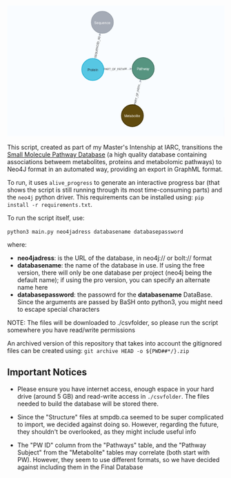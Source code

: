 <!--
SPDX-FileCopyrightText: 2022 Pablo Marcos <software@loreak.org>

SPDX-License-Identifier: MIT
-->

![The Schema for the GraphifySMPDB package, shown on Neo4J browser](./smpdb_schema.png)
<br>

This script, created as part of my Master's Intenship at IARC, transitions the [Small Molecule Pathway Database](http://smpdb.ca/) (a high quality database containing associations betweem metabolites, proteins and metabolomic pathways) to Neo4J format in an automated way, providing an export in GraphML format.

To run, it uses `alive_progress` to generate an interactive progress bar (that shows the script is still running through its most time-consuming parts) and the `neo4j` python driver. This requirements can be installed using: `pip install -r requirements.txt`.

To run the script itself, use:

`python3 main.py neo4jadress databasename databasepassword`

where:

* **neo4jadress**: is the URL of the database, in neo4j:// or bolt:// format
* **databasename**: the name of the database in use. If using the free version, there will only be one database per project (neo4j being the default name); if using the pro version, you can specify an alternate name here
* **databasepassword**: the passowrd for the **databasename** DataBase. Since the arguments are passed by BaSH onto python3, you might need to escape special characters

NOTE: The files will be downloaded to ./csvfolder, so please run the script somewhere you have read/write permissions

An archived version of this repository that takes into account the gitignored files can be created using: `git archive HEAD -o ${PWD##*/}.zip`

## Important Notices

* Please ensure you have internet access, enough espace in your hard drive (around 5 GB) and read-write access in ```./csvfolder```. The files needed to build the database will be stored there.

* Since the "Structure" files at smpdb.ca seemed to be super complicated to import, we decided against doing so. However, regarding the future, they shouldn't be overlooked, as they might include useful info

* The "PW ID" column from the "Pathways" table, and the "Pathway Subject" from the "Metabolite" tables may correlate (both start with PW). However, they seem to use different formats, so we have decided against including them in the Final Database
